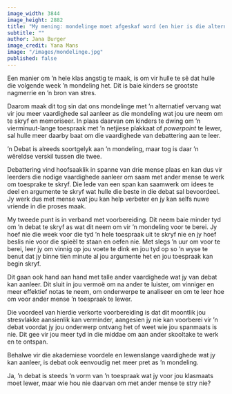 ```yaml
---
image_width: 3844
image_height: 2882
title: "My mening: mondelinge moet afgeskaf word (en hier is die alternatief)"
subtitle: ""
author: Jana Burger
image_credit: Yana Mans
image: "/images/mondelinge.jpg"
published: false
---
```


Een manier om ’n hele klas angstig te maak, is om vir hulle te sê dat hulle die volgende week ’n mondeling het. Dit is baie kinders se grootste nagmerrie en ’n bron van stres.

Daarom maak dit tog sin dat ons mondelinge met ’n alternatief vervang wat vir jou meer vaardighede sal aanleer as die mondeling wat jou ure neem om te skryf en memoriseer. In plaas daarvan om kinders te dwing om ’n vierminuut-lange toespraak met ’n netjiese plakkaat of _powerpoint_ te lewer, sal hulle meer daarby baat om die vaardighede van debattering aan te leer.

’n Debat is alreeds soortgelyk aan ’n mondeling, maar tog is daar ’n wêreldse verskil tussen die twee.

Debattering vind hoofsaaklik in spanne van drie mense plaas en kan dus vir leerders die nodige vaardighede aanleer om saam met ander mense te werk om toesprake te skryf. Die lede van een span kan saamwerk om idees te deel en argumente te skryf wat hulle die beste in die debat sal bevoordeel. Jy werk dus met mense wat jou kan help verbeter en jy kan selfs nuwe vriende in die proses maak.

My tweede punt is in verband met voorbereiding. Dit neem baie minder tyd om ’n debat te skryf as wat dit neem om vir ’n mondeling voor te berei. Jy hoef nie die week voor die tyd ’n hele toespraak uit te skryf nie en jy hoef beslis nie voor die spieël te staan en oefen nie. Met slegs ’n uur om voor te berei, leer jy om vinnig op jou voete te dink en jou tyd op so ’n wyse te benut dat jy binne tien minute al jou argumente het en jou toespraak kan begin skryf.

Dit gaan ook hand aan hand met talle ander vaardighede wat jy van debat kan aanleer. Dit sluit in jou vermoë om na ander te luister, om vinniger en meer effektief notas te neem, om onderwerpe te analiseer en om te leer hoe om voor ander mense ’n toespraak te lewer.

Die voordeel van hierdie verkorte voorbereiding is dat dit moontlik jou stresvlakke aansienlik kan verminder, aangesien jy nie kan voorberei vir ’n debat voordat jy jou onderwerp ontvang het of weet wie jou spanmaats is nie. Dit gee vir jou meer tyd in die middae om aan ander skooltake te werk en te ontspan.

Behalwe vir die akademiese voordele en lewenslange vaardighede wat jy kan aanleer, is debat ook eenvoudig net meer pret as ’n mondeling.

Ja, ’n debat is steeds ‘n vorm van ’n toespraak wat jy voor jou klasmaats moet lewer, maar wie hou nie daarvan om met ander mense te stry nie?
